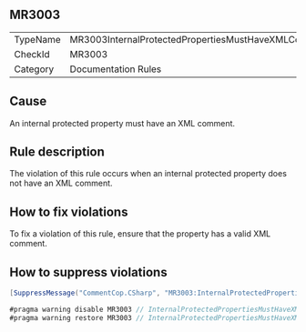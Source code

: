 ## MR3003

<table>
<tr>
  <td>TypeName</td>
  <td>MR3003InternalProtectedPropertiesMustHaveXMLComment</td>
</tr>
<tr>
  <td>CheckId</td>
  <td>MR3003</td>
</tr>
<tr>
  <td>Category</td>
  <td>Documentation Rules</td>
</tr>
</table>

## Cause

An internal protected property must have an XML comment.

## Rule description

The violation of this rule occurs when an internal protected property does not have an XML comment.

## How to fix violations

To fix a violation of this rule, ensure that the property has a valid XML comment.

## How to suppress violations

```csharp
[SuppressMessage("CommentCop.CSharp", "MR3003:InternalProtectedPropertiesMustHaveXMLComment", Justification = "Reviewed.")]
```

```csharp
#pragma warning disable MR3003 // InternalProtectedPropertiesMustHaveXMLComment
#pragma warning restore MR3003 // InternalProtectedPropertiesMustHaveXMLComment
```